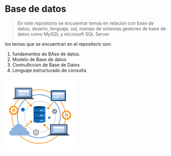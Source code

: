 # Base de datos

> En este repositorio se encuentrar temas en relacion con base de datos, deseño, lenguaje, sql, manejo de sistemas gestores de base de datos como MySQL y microsoft SQL Server

los temas que se encuentran en el repositorio son:

1. fundamentos de BAse de datos.
2. Modelo de Base de datos
3. Contru9ccion de Base de Datos 
4. Lenguaje estructurado de consulta

![Logo base de datos](./img/images.png)